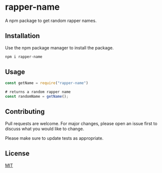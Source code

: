 # rapper-name

A npm package to get random rapper names.

## Installation

Use the npm package manager to install the package.

```bash
npm i rapper-name
```

## Usage

```javascript
const getName = require("rapper-name")

# returns a random rapper name
const randomName = getName();

```

## Contributing

Pull requests are welcome. For major changes, please open an issue first
to discuss what you would like to change.

Please make sure to update tests as appropriate.

## License

[MIT](https://choosealicense.com/licenses/mit/)